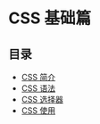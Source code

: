 # CSS 基础篇

## 目录

* [CSS 简介](css-introduction.html)
* [CSS 语法](css-grammar.html)
* [CSS 选择器](css-selector.html)
* [CSS 使用](css-use.html)
